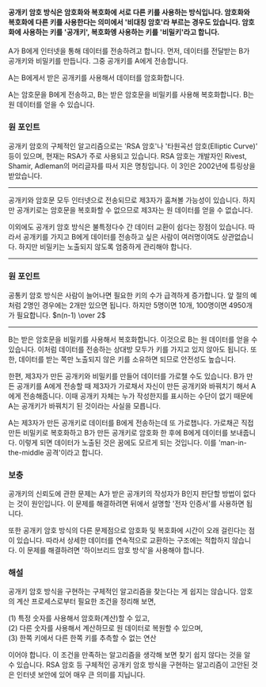 #### 공개키 암호 방식은 암호화와 복호화에 서로 다른 키를 사용하는 방식입니다. 암호화와 복호화에 다른 키를 사용한다는 의미에서 '비대칭 암호'라 부르는 경우도 있습니다. 암호화에 사용하는 키를 '공개키', 복호화엥 사용하는 키를 '비밀키'라고 합니다.

A가 B에게 인터넷을 통해 데이터를 전송하려고 합니다. 먼저, 데이터를 전달받는 B가 공개키와 비밀키를 만듭니다. 그중 공개키를 A에게 전송합니다.

A는 B에게서 받은 공개키를 사용해서 데이터를 암호화합니다.

A는 암호문을 B에게 전송하고, B는 받은 암호문을 비밀키를 사용해 복호화합니다. B는 원 데이터를 얻을 수 있습니다.

### 원 포인트
공개키 암호의 구체적인 알고리즘으로는 'RSA 암호'나 '타원곡선 암호(Elliptic Curve)' 등이 있으며, 현재는 RSA가 주로 사용되고 있습니다. RSA 암호는 개발자인 Rivest, Shamir, Adleman의 머리글자를 따서 지은 명칭입니다. 이 3인은 2002년에 튜링상을 받았습니다.

---

공개키와 암호문 모두 인터넷으로 전송되므로 제3자가 훔쳐볼 가능성이 있습니다. 하지만 공개키로는 암호문을 복호화할 수 없으므로 제3자는 원 데이터를 얻을 수 없습니다.

이외에도 공개키 암호 방식은 불특정다수 간 데이터 교환이 쉽다는 장점이 있습니다. 따라서 공개키를 가지고 B에게 데이터를 전송하고 싶은 사람이 여러명이여도 상관없습니다. 하지만 비밀키는 노출되지 않도록 엄중하게 관리해야 합니다.

---

### 원 포인트

공통키 암호 방식은 사람이 늘어나면 필요한 키의 수가 급격하게 증가합니다. 앞 절의 예처럼 2명인 경우에는 2개만 있으면 됩니다. 하지만 5명이면 10개, 100명이면 4950개가 필요합니다.
$n(n-1) \over 2$

---

B는 받은 암호문을 비밀키를 사용해서 복호화합니다. 이것으로 B는 원 데이터를 얻을 수 있습니다. 이처럼 데이터를 전송하는 상대방 모두가 키를 가지고 있지 않아도 됩니다.
또한, 데이터를 받는 쪽만 노출되지 않은 키를 소유하면 되므로 안전성도 높습니다.

한편, 제3자가 만든 공개키와 비밀키를 만들어 데이터를 가로챌 수도 있습니다. B가 만든 공개키를 A에게 전송할 때 제3자가 가로채서 자신이 만든 공개키와 바꿔치기 해서 A에게 전송해줍니다.
이때 공개키 자체는 누가 작성한지를 표시하는 수단이 없기 때문에 A는 공개키가 바꿔치기 된 것이라는 사실을 모릅니다.

A는 제3자가 만든 공개키로 데이터를 B에게 전송하는데 또 가로챕니다. 가로채곤 직접 만든 비밀키로 복호화하고 B가 만든 공개키로 암호화 한 후에 B에게 데이터를 보내줍니다.
이렇게 되면 데이터가 노출된 것은 꿈에도 모르게 되는 것입니다. 이를 'man-in-the-middle 공격'이라고 합니다.


### 보충

공개키의 신뢰도에 관한 문제는 A가 받은 공개키의 작성자가 B인지 판단할 방법이 없다는 것이 원인입니다. 이 문제를 해결하려면 뒤에서 설명할 '전자 인증서'를 사용하면 됩니다.

또한 공개키 암호 방식의 다른 문제점으로 암호화 및 복호화에 시간이 오래 걸린다는 점이 있습니다. 따라서 상세한 데이터를 연속적으로 교환하는 구조에는 적합하지 않습니다.
이 문제를 해결하려면 '하이브리드 암호 방식'을 사용해야 합니다.

### 해설

공개키 암호 방식을 구현하는 구체적인 알고리즘을 찾는다는 게 쉽지는 않습니다. 암호의 계산 프로세스로부터 필요한 조건을 정리해 보면,

(1) 특정 숫자를 사용해서 암호화(계산)할 수 있고,<br>
(2) 다른 숫자를 사용해서 계산하므로 원 데이터로 복원할 수 있으며,<br>
(3) 한쪽 키에서 다른 한쪽 키를 추측할 수 없는 연산

이어야 합니다. 이 조건을 만족하는 알고리즘을 생각해 보면 찾기 쉽지 않다는 것을 알 수 있습니다. RSA 암호 등 구체적인 공개키 암호 방식을 구현하는 알고리즘이 고안된 것은 인터넷 보안에 있어 매우 큰 의미를 지닙니다.
